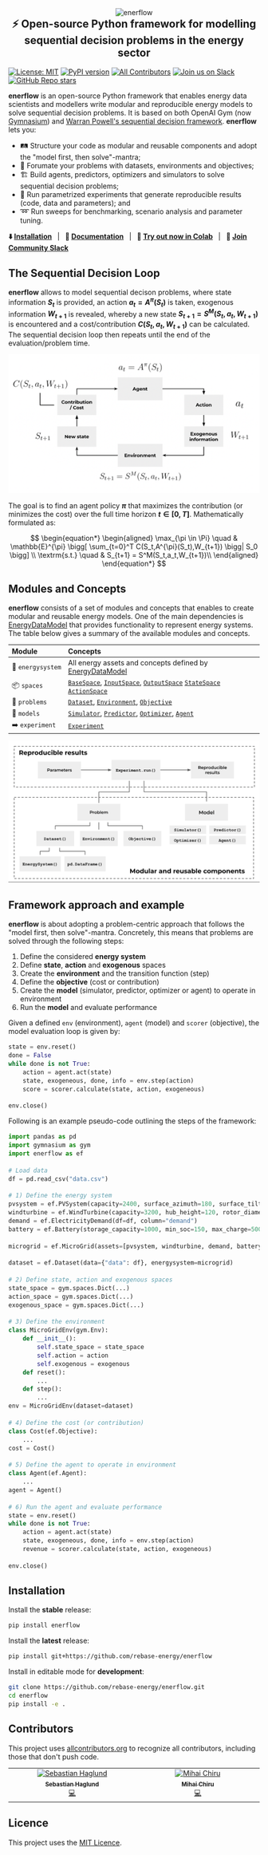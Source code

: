 <div align="center">
	<img width="300" src="https://github.com/rebase-energy/enerflow/blob/main/assets/enerflow-logo.png?raw=true" alt="enerflow">
<h2 style="margin-top: 0px;">
    ⚡ Open-source Python framework for modelling sequential decision problems in the energy sector
</h2>
</div>

[![License: MIT](https://img.shields.io/badge/license-MIT-green.svg)](https://opensource.org/licenses/MIT)
[![PyPI version](https://badge.fury.io/py/enerflow.svg)](https://badge.fury.io/py/enerflow) 
[![All Contributors](https://img.shields.io/badge/all_contributors-2-orange.svg?style=flat-square)](#contributors)
[![Join us on Slack](https://img.shields.io/badge/Join%20us%20on%20Slack-%2362BEAF?style=flat&logo=slack&logoColor=white)](https://join.slack.com/t/rebase-community/shared_invite/zt-1dtd0tdo6-sXuCEy~zPnvJw4uUe~tKeA) 
[![GitHub Repo stars](https://img.shields.io/github/stars/rebase-energy/enerflow?style=social)](https://github.com/rebase-energy/enerflow)

**enerflow** is an open-source Python framework that enables energy data scientists and modellers write modular and reproducible energy models to solve sequential decision problems. It is based on both OpenAI Gym (now [Gymnasium](https://github.com/Farama-Foundation/Gymnasium)) and [Warran Powell's sequential decision framework](https://castle.princeton.edu/rlso/). **enerflow** lets you: 

* 🛤️ Structure your code as modular and reusable components and adopt the "model first, then solve"-mantra;
* 🌱 Forumate your problems with datasets, environments and objectives;
* 🏗️ Build agents, predictors, optimizers and simulators to solve sequential decision problems;
* 🧪 Run parametrized experiments that generate reproducible results (code, data and parameters); and
* ➿ Run sweeps for benchmarking, scenario analysis and parameter tuning.

**⬇️ [Installation](#installation)**
&ensp;|&ensp;
**📖 [Documentation](https://docs.energydatamodel.org/en/latest/)**
&ensp;|&ensp;
**🚀 [Try out now in Colab](https://colab.research.google.com/github/rebase-energy/enerflow/blob/main/enerflow/examples/heftcom2024/notebook.ipynb)**
&ensp;|&ensp;
**👥 [Join Community Slack](https://join.slack.com/t/rebase-community/shared_invite/zt-1dtd0tdo6-sXuCEy~zPnvJw4uUe~tKeA)**

## The Sequential Decision Loop
**enerflow** allows to model sequential decison problems, where state information **$S_t$** is provided, an action **$a_t=A^{\pi}(S_t)$** is taken, exogenous information **$W_{t+1}$** is revealed, whereby a new state **$S_{t+1} = S^M(S_t, a_t, W_{t+1})$** is encountered and a cost/contribution **$C(S_t,a_t,W_{t+1})$** can be calculated. The sequential decision loop then repeats until the end of the evaluation/problem time. 

![Sequential decision loop](assets/sequential-decision-loop.png)

The goal is to find an agent policy **$\pi$** that maximizes the contribution (or minimizes the cost) over the full time horizon **$t \in [0, T]$**. Mathematically formulated as: 

$$
\begin{equation*}
\begin{aligned}
\max_{\pi \in \Pi} \quad & \mathbb{E}^{\pi} \bigg[ \sum_{t=0}^T C(S_t,A^{\pi}(S_t),W_{t+1}) \bigg| S_0 \bigg] \\
\textrm{s.t.} \quad & S_{t+1} = S^M(S_t,a_t,W_{t+1})\\
\end{aligned}
\end{equation*}
$$

## Modules and Concepts
**enerflow** consists of a set of modules and concepts that enables to create modular and reusable energy models. One of the main dependencies is [EnergyDataModel](https://github.com/rebase-energy/EnergyDataModel) that provides functionality to represent energy systems. The table below gives a summary of the available modules and concepts.

| Module         | Concepts     |
| :----          | :----            |
| 🔋&nbsp;`energysystem` | All energy assets and concepts defined by [EnergyDataModel](https://github.com/rebase-energy/EnergyDataModel) | 
| 📦&nbsp;`spaces` | [`BaseSpace`](), [`InputSpace`](), [`OutputSpace`]() [`StateSpace`]() [`ActionSpace`]() | 
| 🧩&nbsp;`problems` | [`Dataset`](), [`Environment`](), [`Objective`]() | 
| 🧩&nbsp;`models` | [`Simulator`](), [`Predictor`](), [`Optimizer`](), [`Agent`]() | 
| ➡️&nbsp;`experiment` | [`Experiment`]()| 

![enerflow Framework Structure](assets/enerflow-framework-structure.png)

## Framework approach and example
**enerflow** is about adopting a problem-centric approach that follows the "model first, then solve"-mantra. Concretely, this means that problems are solved through the following steps: 

1. Define the considered **energy system**
2. Define **state**, **action** and **exogenous** spaces
3. Create the **environment** and the transition function (step)
4. Define the **objective** (cost or contribution)
5. Create the **model** (simulator, predictor, optimizer or agent) to operate in environment
6. Run the **model** and evaluate performance

Given a defined `env` (environment), `agent` (model) and `scorer` (objective), the model evaluation loop is given by: 

```python
state = env.reset()
done = False
while done is not True:
    action = agent.act(state)
    state, exogeneous, done, info = env.step(action)
    score = scorer.calculate(state, action, exogeneous)

env.close()
```

Following is an example pseudo-code outlining the steps of the framework: 

```python
import pandas as pd
import gymnasium as gym
import enerflow as ef

# Load data
df = pd.read_csv("data.csv")

# 1) Define the energy system
pvsystem = ef.PVSystem(capacity=2400, surface_azimuth=180, surface_tilt=25, timeseries=ef.TimeSeries(df=df, column="pv_power"))
windturbine = ef.WindTurbine(capacity=3200, hub_height=120, rotor_diameter=100, timeseries=ef.TimeSeries(df=df, column="wind_power"))
demand = ef.ElectricityDemand(df=df, column="demand")
battery = ef.Battery(storage_capacity=1000, min_soc=150, max_charge=500, max_discharge=500)

microgrid = ef.MicroGrid(assets=[pvsystem, windturbine, demand, battery], latitude=46, longitude=64)

dataset = ef.Dataset(data={"data": df}, energysystem=microgrid)

# 2) Define state, action and exogenous spaces
state_space = gym.spaces.Dict(...)
action_space = gym.spaces.Dict(...)
exogenous_space = gym.spaces.Dict(...)

# 3) Define the environment
class MicroGridEnv(gym.Env):
    def __init__():
        self.state_space = state_space
        self.action = action
        self.exogenous = exogenous
    def reset():  
        ...
    def step():  
        ...
env = MicroGridEnv(dataset=dataset)

# 4) Define the cost (or contribution)
class Cost(ef.Objective):
    ...
cost = Cost()

# 5) Define the agent to operate in environment
class Agent(ef.Agent):
    ... 
agent = Agent()

# 6) Run the agent and evaluate performance
state = env.reset()
while done is not True:
    action = agent.act(state)
    state, exogeneous, done, info = env.step(action)
    revenue = scorer.calculate(state, action, exogeneous)

env.close()
```

## Installation

Install the **stable** release: 
```bash
pip install enerflow
```

Install the **latest** release: 
```bash
pip install git+https://github.com/rebase-energy/enerflow
```

Install in editable mode for **development**: 
```bash
git clone https://github.com/rebase-energy/enerflow.git
cd enerflow
pip install -e . 
```

## Contributors
This project uses [allcontributors.org](https://allcontributors.org/) to recognize all contributors, including those that don't push code. 

<!-- ALL-CONTRIBUTORS-LIST:START - Do not remove or modify this section -->
<!-- prettier-ignore-start -->
<!-- markdownlint-disable -->
<table>
  <tbody>
    <tr>
      <td align="center" valign="top" width="14.28%"><a href="https://github.com/sebaheg"><img src="https://avatars.githubusercontent.com/u/26311427?v=4?s=100" width="100px;" alt="Sebastian Haglund"/><br /><sub><b>Sebastian Haglund</b></sub></a><br /><a href="#code-sebaheg" title="Code">💻</a></td>
      <td align="center" valign="top" width="14.28%"><a href="https://github.com/rocipher"><img src="https://avatars.githubusercontent.com/u/4830171?v=4?s=100" width="100px;" alt="Mihai Chiru"/><br /><sub><b>Mihai Chiru</b></sub></a><br /><a href="#code-rocipher" title="Code">💻</a></td>
    </tr>
  </tbody>
</table>

<!-- markdownlint-restore -->
<!-- prettier-ignore-end -->

<!-- ALL-CONTRIBUTORS-LIST:END -->

## Licence
This project uses the [MIT Licence](LICENCE.md).  


